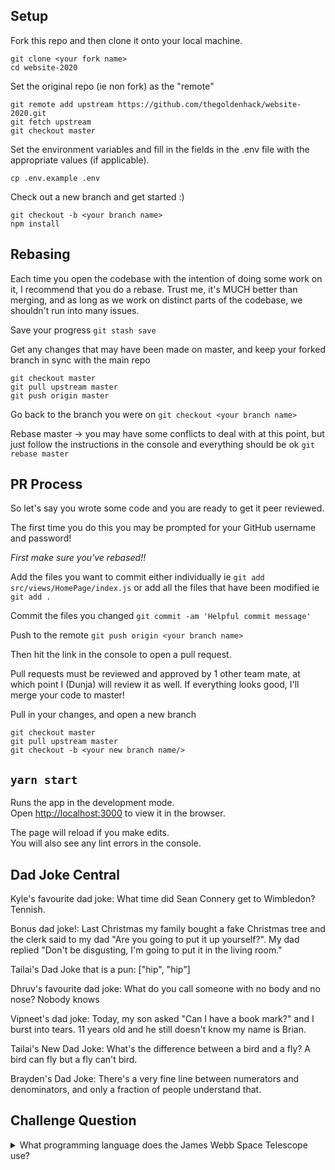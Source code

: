 ## Setup

Fork this repo and then clone it onto your local machine.

```
git clone <your fork name>
cd website-2020
```

Set the original repo (ie non fork) as the "remote"

```
git remote add upstream https://github.com/thegoldenhack/website-2020.git
git fetch upstream
git checkout master
```

Set the environment variables and fill in the fields in the .env file with the appropriate values (if applicable).

```
cp .env.example .env
```

Check out a new branch and get started :)

```
git checkout -b <your branch name>
npm install
```

## Rebasing

Each time you open the codebase with the intention of doing some work on it, I recommend that you do a rebase. Trust me, it's MUCH better than merging, and as long as we work on distinct parts of the codebase, we shouldn't run into many issues.

Save your progress
`git stash save`

Get any changes that may have been made on master, and keep your forked branch in sync with the main repo

```
git checkout master
git pull upstream master
git push origin master
```

Go back to the branch you were on
`git checkout <your branch name>`

Rebase master -> you may have some conflicts to deal with at this point, but just follow the instructions in the console and everything should be ok
`git rebase master`

## PR Process

So let's say you wrote some code and you are ready to get it peer reviewed.

The first time you do this you may be prompted for your GitHub username and password!

_First make sure you've rebased!!_

Add the files you want to commit either individually
ie `git add src/views/HomePage/index.js`
or add all the files that have been modified
ie `git add .`

Commit the files you changed
`git commit -am 'Helpful commit message'`

Push to the remote
`git push origin <your branch name>`

Then hit the link in the console to open a pull request.

Pull requests must be reviewed and approved by 1 other team mate, at which point I (Dunja) will review it as well. If everything looks good, I'll merge your code to master!

Pull in your changes, and open a new branch

```
git checkout master
git pull upstream master
git checkout -b <your new branch name/>
```

## `yarn start`

Runs the app in the development mode.<br />
Open [http://localhost:3000](http://localhost:3000) to view it in the browser.

The page will reload if you make edits.<br />
You will also see any lint errors in the console.


## Dad Joke Central
Kyle's favourite dad joke: 
    What time did Sean Connery get to Wimbledon? 
    Tennish.

Bonus dad joke!:
    Last Christmas my family bought a fake Christmas tree and the clerk said to my dad "Are you going to put it up yourself?". My dad replied "Don't be disgusting, I'm going to put it in the living room."

Tailai's Dad Joke that is a pun:
    ["hip", "hip"]

Dhruv's favourite dad joke:
    What do you call someone with no body and no nose? Nobody knows

Vipneet's dad joke:
    Today, my son asked "Can I have a book mark?" and I burst into tears. 11 years old and he still doesn't know my name is Brian.

Tailai's New Dad Joke:
    What's the difference between a bird and a fly?
    A bird can fly but a fly can't bird.

Brayden's Dad Joke:
    There's a very fine line between numerators and denominators, and only a fraction of people understand that.

## Challenge Question
<details>
  <summary>What programming language does the James Webb Space Telescope use?</summary>

  ```
  JavaScript 🤣
  https://news.ycombinator.com/item?id=19737663
  ```
</details>
